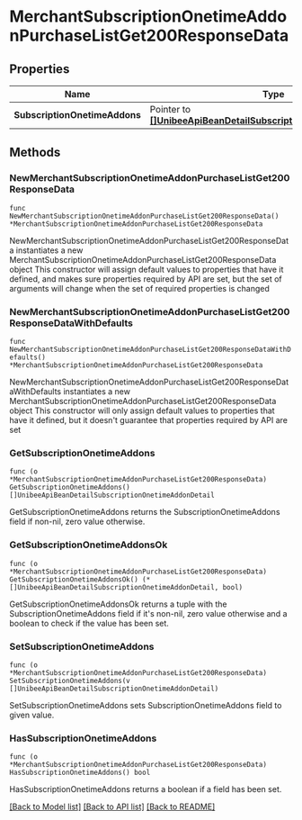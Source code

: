 # MerchantSubscriptionOnetimeAddonPurchaseListGet200ResponseData

## Properties

Name | Type | Description | Notes
------------ | ------------- | ------------- | -------------
**SubscriptionOnetimeAddons** | Pointer to [**[]UnibeeApiBeanDetailSubscriptionOnetimeAddonDetail**](UnibeeApiBeanDetailSubscriptionOnetimeAddonDetail.md) | SubscriptionOnetimeAddons | [optional] 

## Methods

### NewMerchantSubscriptionOnetimeAddonPurchaseListGet200ResponseData

`func NewMerchantSubscriptionOnetimeAddonPurchaseListGet200ResponseData() *MerchantSubscriptionOnetimeAddonPurchaseListGet200ResponseData`

NewMerchantSubscriptionOnetimeAddonPurchaseListGet200ResponseData instantiates a new MerchantSubscriptionOnetimeAddonPurchaseListGet200ResponseData object
This constructor will assign default values to properties that have it defined,
and makes sure properties required by API are set, but the set of arguments
will change when the set of required properties is changed

### NewMerchantSubscriptionOnetimeAddonPurchaseListGet200ResponseDataWithDefaults

`func NewMerchantSubscriptionOnetimeAddonPurchaseListGet200ResponseDataWithDefaults() *MerchantSubscriptionOnetimeAddonPurchaseListGet200ResponseData`

NewMerchantSubscriptionOnetimeAddonPurchaseListGet200ResponseDataWithDefaults instantiates a new MerchantSubscriptionOnetimeAddonPurchaseListGet200ResponseData object
This constructor will only assign default values to properties that have it defined,
but it doesn't guarantee that properties required by API are set

### GetSubscriptionOnetimeAddons

`func (o *MerchantSubscriptionOnetimeAddonPurchaseListGet200ResponseData) GetSubscriptionOnetimeAddons() []UnibeeApiBeanDetailSubscriptionOnetimeAddonDetail`

GetSubscriptionOnetimeAddons returns the SubscriptionOnetimeAddons field if non-nil, zero value otherwise.

### GetSubscriptionOnetimeAddonsOk

`func (o *MerchantSubscriptionOnetimeAddonPurchaseListGet200ResponseData) GetSubscriptionOnetimeAddonsOk() (*[]UnibeeApiBeanDetailSubscriptionOnetimeAddonDetail, bool)`

GetSubscriptionOnetimeAddonsOk returns a tuple with the SubscriptionOnetimeAddons field if it's non-nil, zero value otherwise
and a boolean to check if the value has been set.

### SetSubscriptionOnetimeAddons

`func (o *MerchantSubscriptionOnetimeAddonPurchaseListGet200ResponseData) SetSubscriptionOnetimeAddons(v []UnibeeApiBeanDetailSubscriptionOnetimeAddonDetail)`

SetSubscriptionOnetimeAddons sets SubscriptionOnetimeAddons field to given value.

### HasSubscriptionOnetimeAddons

`func (o *MerchantSubscriptionOnetimeAddonPurchaseListGet200ResponseData) HasSubscriptionOnetimeAddons() bool`

HasSubscriptionOnetimeAddons returns a boolean if a field has been set.


[[Back to Model list]](../README.md#documentation-for-models) [[Back to API list]](../README.md#documentation-for-api-endpoints) [[Back to README]](../README.md)


